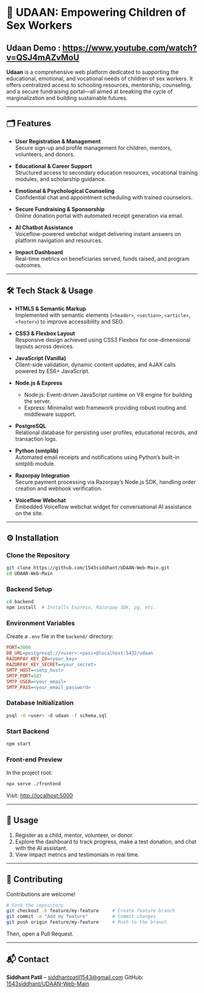 # 🚀 UDAAN: Empowering Children of Sex Workers

## Udaan Demo : **https://www.youtube.com/watch?v=QSJ4mAZvMoU**

**Udaan** is a comprehensive web platform dedicated to supporting the educational, emotional, and vocational needs of children of sex workers. It offers centralized access to schooling resources, mentorship, counseling, and a secure fundraising portal—all aimed at breaking the cycle of marginalization and building sustainable futures.

---

## 🗂️ Features

- **User Registration & Management**  
  Secure sign-up and profile management for children, mentors, volunteers, and donors.

- **Educational & Career Support**  
  Structured access to secondary education resources, vocational training modules, and scholarship guidance.

- **Emotional & Psychological Counseling**  
  Confidential chat and appointment scheduling with trained counselors.

- **Secure Fundraising & Sponsorship**  
  Online donation portal with automated receipt generation via email.

- **AI Chatbot Assistance**  
  Voiceflow-powered webchat widget delivering instant answers on platform navigation and resources.

- **Impact Dashboard**  
  Real-time metrics on beneficiaries served, funds raised, and program outcomes.

---

## 🛠️ Tech Stack & Usage

- **HTML5 & Semantic Markup**  
  Implemented with semantic elements (`<header>`, `<section>`, `<article>`, `<footer>`) to improve accessibility and SEO.

- **CSS3 & Flexbox Layout**  
  Responsive design achieved using CSS3 Flexbox for one-dimensional layouts across devices.

- **JavaScript (Vanilla)**  
  Client-side validation, dynamic content updates, and AJAX calls powered by ES6+ JavaScript.

- **Node.js & Express**  
  - Node.js: Event-driven JavaScript runtime on V8 engine for building the server.  
  - Express: Minimalist web framework providing robust routing and middleware support.

- **PostgreSQL**  
  Relational database for persisting user profiles, educational records, and transaction logs.

- **Python (smtplib)**  
  Automated email receipts and notifications using Python’s built-in smtplib module.

- **Razorpay Integration**  
  Secure payment processing via Razorpay’s Node.js SDK, handling order creation and webhook verification.

- **Voiceflow Webchat**  
  Embedded Voiceflow webchat widget for conversational AI assistance on the site.

---

## ⚙️ Installation

### Clone the Repository
```bash
git clone https://github.com/1543siddhant/UDAAN-Web-Main.git
cd UDAAN-Web-Main
```

### Backend Setup
```bash
cd backend
npm install  # Installs Express, Razorpay SDK, pg, etc.
```

### Environment Variables

Create a `.env` file in the `backend/` directory:
```ini
PORT=3000
DB_URL=postgresql://<user>:<pass>@localhost:5432/udaan
RAZORPAY_KEY_ID=<your_key>
RAZORPAY_KEY_SECRET=<your_secret>
SMTP_HOST=<smtp_host>
SMTP_PORT=587
SMTP_USER=<your_email>
SMTP_PASS=<your_email_password>
```

### Database Initialization
```bash
psql -U <user> -d udaan -f schema.sql
```

### Start Backend
```bash
npm start
```

### Front-end Preview
In the project root:
```bash
npx serve ./frontend
```
Visit: [http://localhost:5000](http://localhost:5000)

---

## 🎯 Usage

1. Register as a child, mentor, volunteer, or donor.
2. Explore the dashboard to track progress, make a test donation, and chat with the AI assistant.
3. View impact metrics and testimonials in real time.

---

## 🤝 Contributing

Contributions are welcome!

```bash
# Fork the repository
git checkout -b feature/my-feature     # Create feature branch
git commit -m "Add my feature"         # Commit changes
git push origin feature/my-feature     # Push to the branch
```

Then, open a Pull Request.

---


## 📬 Contact

**Siddhant Patil** – siddhantpatil1543@gmail.com
GitHub: [1543siddhant/UDAAN-Web-Main](https://github.com/1543siddhant/UDAAN-Web-Main)
